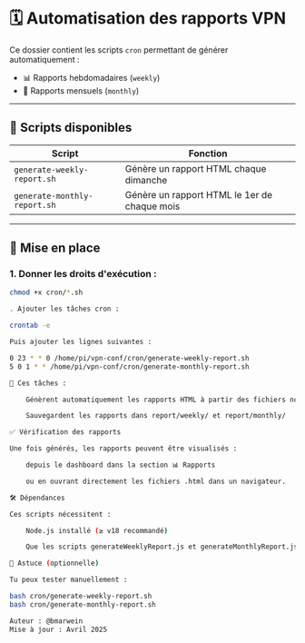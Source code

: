 # 🗓️ Automatisation des rapports VPN

Ce dossier contient les scripts `cron` permettant de générer automatiquement :

- 📊 Rapports hebdomadaires (`weekly`)
- 📅 Rapports mensuels (`monthly`)

---

## 📁 Scripts disponibles

| Script                                   | Fonction                                 |
|------------------------------------------|------------------------------------------|
| `generate-weekly-report.sh`              | Génère un rapport HTML chaque dimanche    |
| `generate-monthly-report.sh`             | Génère un rapport HTML le 1er de chaque mois |

---

## 📌 Mise en place

### 1. Donner les droits d'exécution :

```bash
chmod +x cron/*.sh

. Ajouter les tâches cron :

crontab -e

Puis ajouter les lignes suivantes :

0 23 * * 0 /home/pi/vpn-conf/cron/generate-weekly-report.sh
5 0 1 * * /home/pi/vpn-conf/cron/generate-monthly-report.sh

📌 Ces tâches :

    Génèrent automatiquement les rapports HTML à partir des fichiers nodes.json et alerts.json

    Sauvegardent les rapports dans report/weekly/ et report/monthly/

✅ Vérification des rapports

Une fois générés, les rapports peuvent être visualisés :

    depuis le dashboard dans la section 📊 Rapports

    ou en ouvrant directement les fichiers .html dans un navigateur.

🛠️ Dépendances

Ces scripts nécessitent :

    Node.js installé (≥ v18 recommandé)

    Que les scripts generateWeeklyReport.js et generateMonthlyReport.js soient opérationnels dans backend/services/

🔄 Astuce (optionnelle)

Tu peux tester manuellement :

bash cron/generate-weekly-report.sh
bash cron/generate-monthly-report.sh

Auteur : @bmarwein
Mise à jour : Avril 2025

